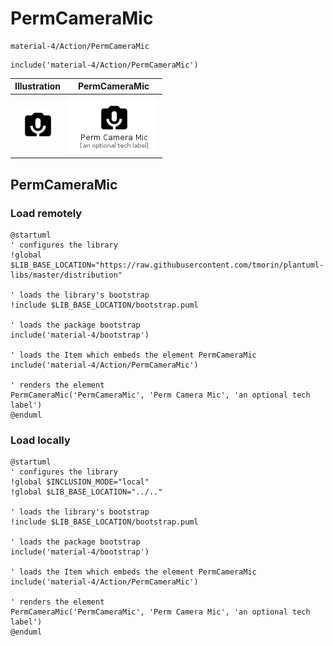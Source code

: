 # PermCameraMic


```text
material-4/Action/PermCameraMic
```

```text
include('material-4/Action/PermCameraMic')
```



| Illustration | PermCameraMic |
| :---: | :---: |
| ![illustration for Illustration](../../material-4/Action/PermCameraMic.png) | ![illustration for PermCameraMic](../../material-4/Action/PermCameraMic.Local.png) |




## PermCameraMic

### Load remotely
```plantuml
@startuml
' configures the library
!global $LIB_BASE_LOCATION="https://raw.githubusercontent.com/tmorin/plantuml-libs/master/distribution"

' loads the library's bootstrap
!include $LIB_BASE_LOCATION/bootstrap.puml

' loads the package bootstrap
include('material-4/bootstrap')

' loads the Item which embeds the element PermCameraMic
include('material-4/Action/PermCameraMic')

' renders the element
PermCameraMic('PermCameraMic', 'Perm Camera Mic', 'an optional tech label')
@enduml
```

### Load locally
```plantuml
@startuml
' configures the library
!global $INCLUSION_MODE="local"
!global $LIB_BASE_LOCATION="../.."

' loads the library's bootstrap
!include $LIB_BASE_LOCATION/bootstrap.puml

' loads the package bootstrap
include('material-4/bootstrap')

' loads the Item which embeds the element PermCameraMic
include('material-4/Action/PermCameraMic')

' renders the element
PermCameraMic('PermCameraMic', 'Perm Camera Mic', 'an optional tech label')
@enduml
```

